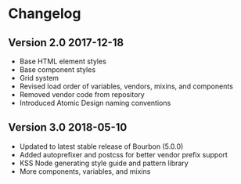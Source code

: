 # Changelog

Version 2.0                        2017-12-18
---------------------------------------------
- Base HTML element styles
- Base component styles
- Grid system
- Revised load order of variables, vendors, mixins, and components
- Removed vendor code from repository
- Introduced Atomic Design naming conventions

Version 3.0                        2018-05-10
---------------------------------------------
- Updated to latest stable release of Bourbon (5.0.0)
- Added autoprefixer and postcss for better vendor prefix support
- KSS Node generating style guide and pattern library
- More components, variables, and mixins
